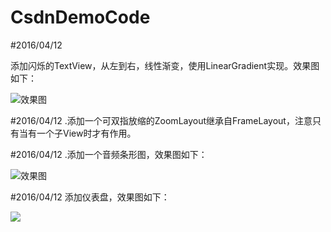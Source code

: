 # CsdnDemoCode



#2016/04/12

添加闪烁的TextView，从左到右，线性渐变，使用LinearGradient实现。效果图如下：





![效果图](https://github.com/tuozhaobing/CsdnDemoCode/blob/master/FlashTextView.gif) 


#2016/04/12
.添加一个可双指放缩的ZoomLayout继承自FrameLayout，注意只有当有一个子View时才有作用。


#2016/04/12
.添加一个音频条形图，效果图如下：







![效果图](https://github.com/tuozhaobing/CsdnDemoCode/blob/master/MusicRectDemo.gif) 


#2016/04/12
添加仪表盘，效果图如下：




![](https://github.com/tuozhaobing/CsdnDemoCode/blob/master/2016-04-12%2021:58:07%E5%B1%8F%E5%B9%95%E6%88%AA%E5%9B%BE.png)

